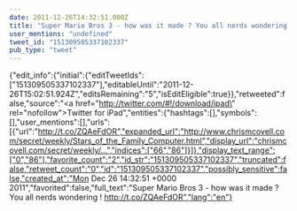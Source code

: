 ```yaml
---
date: 2011-12-26T14:32:51.000Z
title: "Super Mario Bros 3 - how was it made ? You all nerds wondering  ! http://t.co/ZQAeFdOR″"
user_mentions: "undefined"
tweet_id: "151309505337102337"
pub_type: "tweet"
---
```

{"edit_info":{"initial":{"editTweetIds":["151309505337102337"],"editableUntil":"2011-12-26T15:02:51.924Z","editsRemaining":"5","isEditEligible":true}},"retweeted":false,"source":"<a href=\"http://twitter.com/#!/download/ipad\" rel=\"nofollow\">Twitter for iPad</a>","entities":{"hashtags":[],"symbols":[],"user_mentions":[],"urls":[{"url":"http://t.co/ZQAeFdOR","expanded_url":"http://www.chrismcovell.com/secret/weekly/Stars_of_the_Family_Computer.html","display_url":"chrismcovell.com/secret/weekly/…","indices":["66","86"]}]},"display_text_range":["0","86"],"favorite_count":"2","id_str":"151309505337102337","truncated":false,"retweet_count":"0","id":"151309505337102337","possibly_sensitive":false,"created_at":"Mon Dec 26 14:32:51 +0000 2011","favorited":false,"full_text":"Super Mario Bros 3 - how was it made ? You all nerds wondering  ! http://t.co/ZQAeFdOR","lang":"en"}
